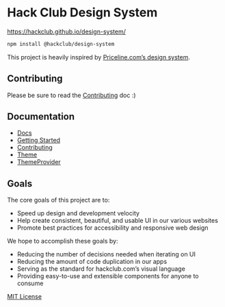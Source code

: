 # Hack Club Design System

https://hackclub.github.io/design-system/

```sh
npm install @hackclub/design-system
```

This project is heavily inspired by [Priceline.com’s design system][pcln].

## Contributing

Please be sure to read the [Contributing](docs/Contributing.md) doc :)

## Documentation

* [Docs](docs)
* [Getting Started](docs/GettingStarted.md)
* [Contributing](docs/Contributing.md)
* [Theme](docs/Theme.md)
* [ThemeProvider](docs/ThemeProvider.md)

## Goals

The core goals of this project are to:

* Speed up design and development velocity
* Help create consistent, beautiful, and usable UI in our various websites
* Promote best practices for accessibility and responsive web design

We hope to accomplish these goals by:

* Reducing the number of decisions needed when iterating on UI
* Reducing the amount of code duplication in our apps
* Serving as the standard for hackclub.com’s visual language
* Providing easy-to-use and extensible components for anyone to consume

[pcln]: https://github.com/pricelinelabs/design-system
[site]: https://hackclub.github.io/design-system/

[MIT License](LICENSE.md)
